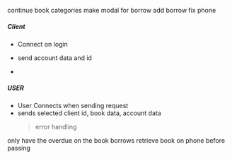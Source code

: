 continue book categories
make modal for borrow
add borrow
fix phone

##### Client

- Connect on login
- send account data and id

-

##### USER

- User Connects when sending request
- sends selected client id, book data, account data
    > error handling




only have the overdue on the book borrows
retrieve book on phone before passing
